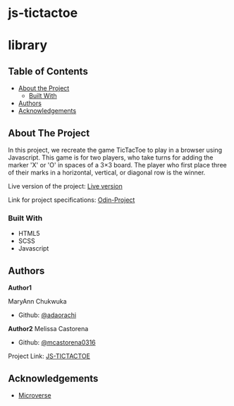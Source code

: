# js-tictactoe

# library
## Table of Contents


* [About the Project](#about-the-project)
  * [Built With](#built-with)
* [Authors](#contact)
* [Acknowledgements](#acknowledgements)

<!-- ABOUT THE PROJECT -->
## About The Project

In this project, we recreate the game TicTacToe to play in a browser using Javascript. This game is for two players, who take turns for adding the marker 'X' or 'O' in spaces of a 3×3 board. The player who first place three of their marks in a horizontal, vertical, or diagonal row is the winner. 


Live version of the project: [Live version](https://raw.githack.com/mcastorena0316/js-tictactoe/logic/index.html)


Link for project specifications: [Odin-Project](https://www.theodinproject.com/courses/javascript/lessons/tic-tac-toe-javascript)

### Built With

*   HTML5
*   SCSS
*   Javascript

<!-- CONTACT -->
## Authors

 **Author1**

 MaryAnn Chukwuka
 - Github: [@adaorachi](https://github.com/adaorachi)

**Author2**
  Melissa Castorena 
- Github: [@mcastorena0316](https://github.com/mcastorena0316)


Project Link: [JS-TICTACTOE](https://github.com/mcastorena0316/js-tictactoe)



<!-- ACKNOWLEDGEMENTS -->
## Acknowledgements

* [Microverse](https://www.microverse.org/)